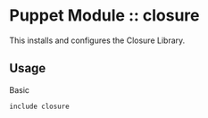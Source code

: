 # Puppet Module :: closure

This installs and configures the Closure Library.

## Usage

Basic

`include closure`
